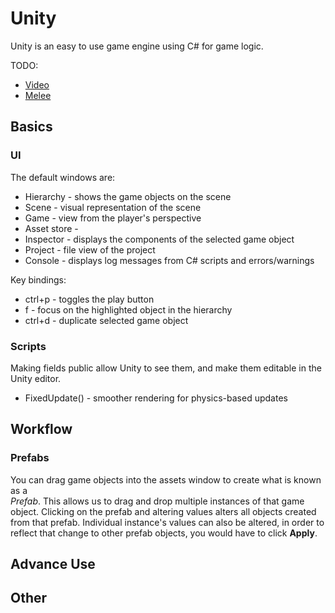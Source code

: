 # Unity

Unity is an easy to use game engine using C# for game logic.

TODO: 

* [Video](https://www.youtube.com/watch?v=VbZ9_C4-Qbo)
* [Melee](https://www.youtube.com/watch?v=sPiVz1k-fEs)

## Basics

### UI

The default windows are:

* Hierarchy - shows the game objects on the scene
* Scene - visual representation of the scene
* Game - view from the player's perspective
* Asset store - 
* Inspector - displays the components of the selected game object
* Project - file view of the project
* Console - displays log messages from C# scripts and errors/warnings

Key bindings:

* ctrl+p - toggles the play button
* f - focus on the highlighted object in the hierarchy
* ctrl+d - duplicate selected game object

### Scripts

Making fields public allow Unity to see them, and make them editable in the Unity editor.

* FixedUpdate() - smoother rendering for physics-based updates

## Workflow

### Prefabs

You can drag game objects into the assets window to create what is known as a   
_Prefab_. This allows us to drag and drop multiple instances of that game object.
Clicking on the prefab and altering values alters all objects created from that
prefab. Individual instance's values can also be altered, in order to reflect
that change to other prefab objects, you would have to click **Apply**.

## Advance Use

## Other
